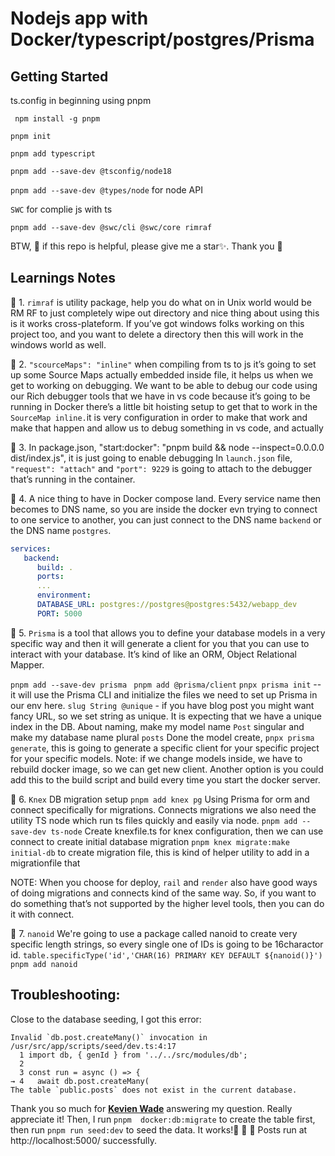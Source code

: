 # Nodejs app with Docker/typescript/postgres/Prisma

## Getting Started

ts.config in beginning using pnpm

` npm install -g pnpm`

`pnpm init`

`pnpm add typescript`

`pnpm add --save-dev @tsconfig/node18`

`pnpm add --save-dev @types/node` for node API

`SWC` for complie js with ts

`pnpm add --save-dev @swc/cli @swc/core rimraf`

BTW, 👸 if this repo is helpful, please give me a star✨. Thank you 🧡

## Learnings Notes

💛 1. `rimraf` is utility package, help you do what on in Unix world would be RM RF to just completely wipe out directory and nice thing about using this is it works cross-plateform. If you’ve got windows folks working on this project too, and you want to delete a directory then this will work in the windows world as well.

💙 2. `"scourceMaps": "inline"` when compiling from ts to js it’s going to set up some Source Maps actually embedded inside file, it helps us when we get to working on debugging. We want to be able to debug our code using our Rich debugger tools that we have in vs code because it’s going to be running in Docker there’s a little bit hoisting setup to get that to work in the `SourceMap inline.`it is very configuration in order to make that work and make that happen and allow us to debug something in vs code, and actually

💖 3. In package.json, "start:docker": "pnpm build && node --inspect=0.0.0.0 dist/index.js", it is just going to enable debugging
In `launch.json` file, `"request": "attach"` and `"port": 9229` is going to attach to the debugger that’s running in the container.

💚 4. A nice thing to have in Docker compose land. Every service name then becomes to DNS name, so you are inside the docker evn trying to connect to one service to another, you can just connect to the DNS name `backend` or the DNS name `postgres`.

```yml
services:
   backend:
      build: .
      ports:
      ...
      environment:
      DATABASE_URL: postgres://postgres@postgres:5432/webapp_dev
      PORT: 5000
```

💙 5. `Prisma` is a tool that allows you to define your database models in a very specific way and then it will generate a client for you that you can use to interact with your database. It’s kind of like an ORM, Object Relational Mapper.

`pnpm add --save-dev prisma`
` pnpm add @prisma/client`
`pnpx prisma init` -- it will use the Prisma CLI and initialize the files we need to set up Prisma in our env here.
`slug String @unique` - if you have blog post you might want fancy URL, so we set string as unique. It is expecting that we have a unique index in the DB.
About naming, make my model name `Post` singular and make my database name plural `posts`
Done the model create, `pnpx prisma generate`, this is going to generate a specific client for your specific project for your specific models.
Note: if we change models inside, we have to rebuild docker image, so we can get new client. Another option is you could add this to the build script and build every time you start the docker server.

💛 6. `Knex` DB migration setup
`pnpm add knex pg`
Using Prisma for orm and connect specifically for migrations. Connects migrations we also need the utility TS node which run ts files quickly and easily via node.
`pnpm add --save-dev ts-node`
Create knexfile.ts for knex configuration, then we can use connect to create initial database migration
`pnpm knex migrate:make initial-db` to create migration file, this is kind of helper utility to add in a migrationfile that

NOTE: When you choose for deploy, `rail` and `render` also have good ways of doing migrations and connects kind of the same way. So, if you want to do something that’s not supported by the higher level tools, then you can do it with connect.

💜 7. `nanoid`
We're going to use a package called nanoid to create very specific length strings, so every single one of IDs is going to be 16charactor id.
`table.specificType('id','CHAR(16) PRIMARY KEY DEFAULT ${nanoid()}')`<br>
`pnpm add nanoid`

## Troubleshooting:

Close to the database seeding, I got this error:

```
Invalid `db.post.createMany()` invocation in
/usr/src/app/scripts/seed/dev.ts:4:17
  1 import db, { genId } from '../../src/modules/db';
  2
  3 const run = async () => {
→ 4   await db.post.createMany(
The table `public.posts` does not exist in the current database.
```

Thank you so much for [**Kevien Wade**](https://www.youtube.com/watch?v=yuTrHeDYY3E&ab_channel=KevinWade) answering my question. Really appreciate it! Then, I run `pnpm  docker:db:migrate` to create the table first, then run `pnpm run seed:dev` to seed the data. It works!🎉 🎉 🎉 Posts run at http://localhost:5000/ successfully.
